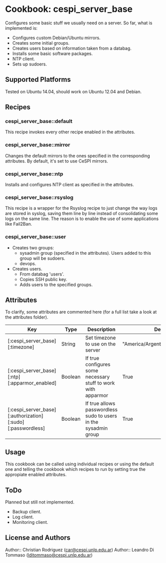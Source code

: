# Cookbook: cespi_server_base

Configures some basic stuff we usually need on a server. So far, what is implemented is:

* Configures custom Debian/Ubuntu mirrors.
* Creates some initial groups.
* Creates users based on information taken from a databag.
* Installs some basic software packages.
* NTP client.
* Sets up sudoers.

## Supported Platforms

Tested on Ubuntu 14.04, should work on Ubuntu 12.04 and Debian.

## Recipes

### cespi_server_base::default

This recipe invokes every other recipe enabled in the attributes.

### cespi_server_base::mirror

Changes the default mirrors to the ones specified in the corresponding attributes. By default, it's set to use CeSPI mirrors.

### cespi_server_base::ntp

Installs and configures NTP client as specified in the attributes.

### cespi_server_base::rsyslog

This recipe is a wrapper for the Rsyslog recipe to just change the way logs are stored in syslog, saving them line by line instead of consolidating some logs on the same line. The reason is to enable the use of some applications like Fail2Ban.

### cespi_server_base::user

* Creates two groups:
  * sysadmin group (specified in the attributes). Users added to this group will be sudoers.
  * devops.
* Creates users.
  * From databag 'users'.
  * Copies SSH public key.
  * Adds users to the specified groups.

## Attributes

To clarify, some attributes are commented here (for a full list take a look at the attributes folder).

Key | Type | Description | Default
----|------|-------------|---------
[:cespi_server_base][:timezone] | String | Set timezone to use on the server | "America/Argentina/Buenos_Aires"
[:cespi_server_base][:ntp][:apparmor_enabled] | Boolean | If true configures some necessary stuff to work with apparmor | True
[:cespi_server_base][:authorization][:sudo][:passwordless] | Boolean | If true allows passwordless sudo to users in the sysadmin group | True

## Usage

This cookbook can be called using individual recipes or using the default one and telling the cookbook which recipes to run by setting true the appropiate enabled attributes. 

## ToDo

Planned but still not implemented.

* Backup client.
* Log client.
* Monitoring client.

## License and Authors

Author:: Christian Rodriguez (<car@cespi.unlp.edu.ar>)
Author:: Leandro Di Tommaso (<lditommaso@cespi.unlp.edu.ar>)
